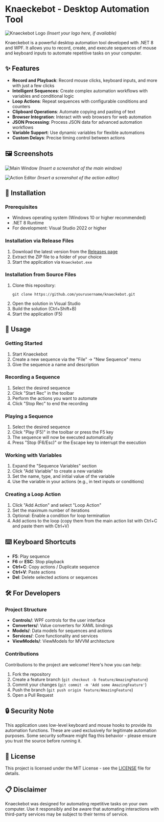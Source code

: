 # Knaeckebot - Desktop Automation Tool

![Knaeckebot Logo](docs/images/logo.png) *(Insert your logo here, if available)*

Knaeckebot is a powerful desktop automation tool developed with .NET 8 and WPF. It allows you to record, create, and execute sequences of mouse and keyboard inputs to automate repetitive tasks on your computer.

## ✨ Features

- **Record and Playback**: Record mouse clicks, keyboard inputs, and more with just a few clicks
- **Intelligent Sequences**: Create complex automation workflows with variables and conditional logic
- **Loop Actions**: Repeat sequences with configurable conditions and counters
- **Clipboard Operations**: Automate copying and pasting of text
- **Browser Integration**: Interact with web browsers for web automation
- **JSON Processing**: Process JSON data for advanced automation workflows
- **Variable Support**: Use dynamic variables for flexible automations
- **Custom Delays**: Precise timing control between actions

## 🖼️ Screenshots

![Main Window](docs/images/main-window.png) *(Insert a screenshot of the main window)*

![Action Editor](docs/images/action-editor.png) *(Insert a screenshot of the action editor)*

## 🔧 Installation

### Prerequisites

- Windows operating system (Windows 10 or higher recommended)
- .NET 8 Runtime
- For development: Visual Studio 2022 or higher

### Installation via Release Files

1. Download the latest version from the [Releases page](https://github.com/yourusername/knaeckebot/releases)
2. Extract the ZIP file to a folder of your choice
3. Start the application via `Knaeckebot.exe`

### Installation from Source Files

1. Clone this repository:
   ```
   git clone https://github.com/yourusername/knaeckebot.git
   ```
2. Open the solution in Visual Studio
3. Build the solution (Ctrl+Shift+B)
4. Start the application (F5)

## 🚀 Usage

### Getting Started

1. Start Knaeckebot
2. Create a new sequence via the "File" → "New Sequence" menu
3. Give the sequence a name and description

### Recording a Sequence

1. Select the desired sequence
2. Click "Start Rec" in the toolbar
3. Perform the actions you want to automate
4. Click "Stop Rec" to end the recording

### Playing a Sequence

1. Select the desired sequence
2. Click "Play (F5)" in the toolbar or press the F5 key
3. The sequence will now be executed automatically
4. Press "Stop (F6/Esc)" or the Escape key to interrupt the execution

### Working with Variables

1. Expand the "Sequence Variables" section
2. Click "Add Variable" to create a new variable
3. Set the name, type, and initial value of the variable
4. Use the variable in your actions (e.g., in text inputs or conditions)

### Creating a Loop Action

1. Click "Add Action" and select "Loop Action"
2. Set the maximum number of iterations
3. Optional: Enable a condition for loop termination
4. Add actions to the loop (copy them from the main action list with Ctrl+C and paste them with Ctrl+V)

## ⌨️ Keyboard Shortcuts

- **F5**: Play sequence
- **F6** or **ESC**: Stop playback
- **Ctrl+C**: Copy actions / Duplicate sequence
- **Ctrl+V**: Paste actions
- **Del**: Delete selected actions or sequences

## 🛠️ For Developers

### Project Structure

- **Controls/**: WPF controls for the user interface
- **Converters/**: Value converters for XAML bindings
- **Models/**: Data models for sequences and actions
- **Services/**: Core functionality and services
- **ViewModels/**: ViewModels for MVVM architecture

### Contributions

Contributions to the project are welcome! Here's how you can help:

1. Fork the repository
2. Create a feature branch (`git checkout -b feature/AmazingFeature`)
3. Commit your changes (`git commit -m 'Add some AmazingFeature'`)
4. Push the branch (`git push origin feature/AmazingFeature`)
5. Open a Pull Request

## 🔒 Security Note

This application uses low-level keyboard and mouse hooks to provide its automation functions. These are used exclusively for legitimate automation purposes. Some security software might flag this behavior - please ensure you trust the source before running it.

## 📜 License

This project is licensed under the MIT License - see the [LICENSE](LICENSE) file for details.

## 📋 Disclaimer

Knaeckebot was designed for automating repetitive tasks on your own computer. Use it responsibly and be aware that automating interactions with third-party services may be subject to their terms of service.

